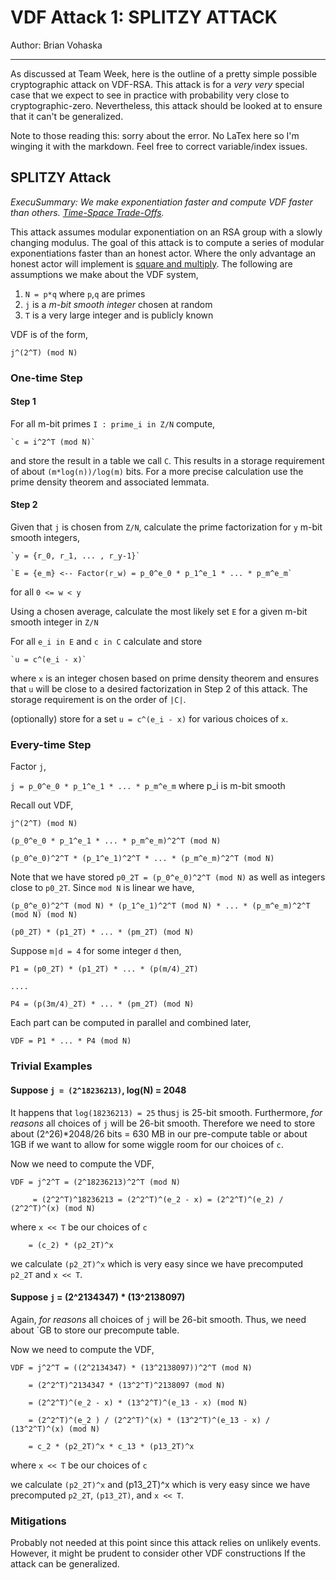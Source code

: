 # VDF Attack 1: SPLITZY ATTACK

Author: Brian Vohaska

----

As discussed at Team Week, here is the outline of a pretty simple possible cryptographic attack on VDF-RSA. This attack is for a _very very_ special case that we expect to see in practice with probability very close to cryptographic-zero. Nevertheless, this attack should be looked at to ensure that it can't be generalized.

Note to those reading this: sorry about the error. No LaTex here so I'm winging it with the markdown. Feel free to correct variable/index issues.

## SPLITZY Attack

*ExecuSummary: We make exponentiation faster and compute VDF faster than others. [Time-Space Trade-Offs](https://en.wikipedia.org/wiki/Space%E2%80%93time_tradeoff).*

This attack assumes modular exponentiation on an RSA group with a slowly changing modulus. The goal of this attack is to compute a series of modular exponentiations faster than an honest actor. Where the only advantage an honest actor will implement is [square and multiply](https://en.wikipedia.org/wiki/Exponentiation_by_squaring). The following are assumptions we make about the VDF system,

1. `N = p*q` where `p`,`q` are primes
2. `j` is a _m-bit smooth integer_ chosen at random
3. `T` is a very large integer and is publicly known

VDF is of the form,

`j^(2^T) (mod N)`

### One-time Step

#### Step 1

For all m-bit primes `I : prime_i in Z/N` compute,

    `c = i^2^T (mod N)` 

and store the result in a table we call `C`. This results in a storage requirement of about `(m*log(n))/log(m)` bits. For a more precise calculation use the prime density theorem and associated lemmata.

#### Step 2

Given that `j` is chosen from `Z/N`, calculate the prime factorization for `y` m-bit smooth integers,

    `y = {r_0, r_1, ... , r_y-1}`

    `E = {e_m} <-- Factor(r_w) = p_0^e_0 * p_1^e_1 * ... * p_m^e_m` 

for all `0 <= w < y`

Using a chosen average, calculate the most likely set `E` for a given m-bit smooth integer in `Z/N`

For all `e_i in E` and `c in C` calculate and store

    `u = c^(e_i - x)`

where `x` is an integer chosen based on prime density theorem and ensures that `u` will be close to a desired factorization in Step 2 of this attack. The storage requirement is on the order of `|C|`.

(optionally) store for a set `u = c^(e_i - x)` for various choices of `x`.

### Every-time Step

Factor `j`,

`j = p_0^e_0 * p_1^e_1 * ... * p_m^e_m` where p_i is m-bit smooth

Recall out VDF,

    j^(2^T) (mod N)

    (p_0^e_0 * p_1^e_1 * ... * p_m^e_m)^2^T (mod N)

    (p_0^e_0)^2^T * (p_1^e_1)^2^T * ... * (p_m^e_m)^2^T (mod N)

Note that we have stored `p0_2T = (p_0^e_0)^2^T (mod N)` as well as integers close to `p0_2T`. Since `mod N` is linear we have,

    (p_0^e_0)^2^T (mod N) * (p_1^e_1)^2^T (mod N) * ... * (p_m^e_m)^2^T (mod N) (mod N)

    (p0_2T) * (p1_2T) * ... * (pm_2T) (mod N)

Suppose `m|d = 4` for some integer `d` then,

    P1 = (p0_2T) * (p1_2T) * ... * (p(m/4)_2T)

    ....

    P4 = (p(3m/4)_2T) * ... * (pm_2T) (mod N)

Each part can be computed in parallel and combined later,

    VDF = P1 * ... * P4 (mod N)

### Trivial Examples

####  Suppose `j = (2^18236213)`, log(N) = 2048

It happens that `log(18236213) = 25` thus`j` is 25-bit smooth. Furthermore, _for reasons_ all choices of `j` will be 26-bit smooth. Therefore we need to store about (2^26)*2048/26 bits = 630 MB in our pre-compute table or about 1GB if we want to allow for some wiggle room for our choices of `c`.

Now we need to compute the VDF,

    VDF = j^2^T = (2^18236213)^2^T (mod N)

         = (2^2^T)^18236213 = (2^2^T)^(e_2 - x) = (2^2^T)^(e_2) / (2^2^T)^(x) (mod N)

where `x << T` be our choices of `c`

        = (c_2) * (p2_2T)^x

we calculate `(p2_2T)^x` which is very easy since we have precomputed `p2_2T` and `x << T`.

#### Suppose `j` = (2^2134347) * (13^2138097)

Again, _for reasons_ all choices of `j` will be 26-bit smooth. Thus, we need about `GB to store our precompute table.

Now we need to compute the VDF,

    VDF = j^2^T = ((2^2134347) * (13^2138097))^2^T (mod N)

        = (2^2^T)^2134347 * (13^2^T)^2138097 (mod N)

        = (2^2^T)^(e_2 - x) * (13^2^T)^(e_13 - x) (mod N)

        = (2^2^T)^(e_2 ) / (2^2^T)^(x) * (13^2^T)^(e_13 - x) / (13^2^T)^(x) (mod N)

        = c_2 * (p2_2T)^x * c_13 * (p13_2T)^x

where `x << T` be our choices of `c`

we calculate `(p2_2T)^x` and (p13_2T)^x  which is very easy since we have precomputed `p2_2T`, `(p13_2T)`,  and `x << T`.

### Mitigations

Probably not needed at this point since this attack relies on unlikely events. However, it might be prudent to consider other VDF constructions If the attack can be generalized.
